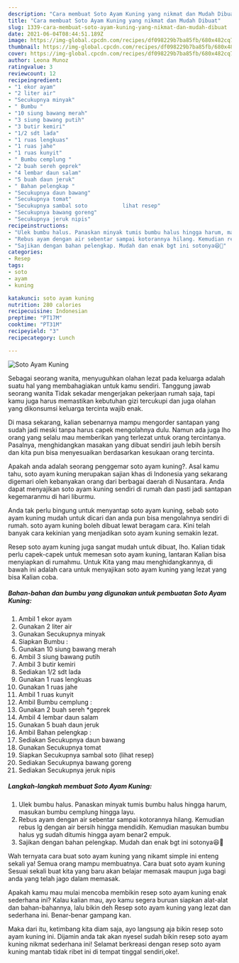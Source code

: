 ```yaml
---
description: "Cara membuat Soto Ayam Kuning yang nikmat dan Mudah Dibuat"
title: "Cara membuat Soto Ayam Kuning yang nikmat dan Mudah Dibuat"
slug: 1339-cara-membuat-soto-ayam-kuning-yang-nikmat-dan-mudah-dibuat
date: 2021-06-04T08:44:51.189Z
image: https://img-global.cpcdn.com/recipes/df098229b7ba85fb/680x482cq70/soto-ayam-kuning-foto-resep-utama.jpg
thumbnail: https://img-global.cpcdn.com/recipes/df098229b7ba85fb/680x482cq70/soto-ayam-kuning-foto-resep-utama.jpg
cover: https://img-global.cpcdn.com/recipes/df098229b7ba85fb/680x482cq70/soto-ayam-kuning-foto-resep-utama.jpg
author: Leona Munoz
ratingvalue: 3
reviewcount: 12
recipeingredient:
- "1 ekor ayam"
- "2 liter air"
- "Secukupnya minyak"
- " Bumbu "
- "10 siung bawang merah"
- "3 siung bawang putih"
- "3 butir kemiri"
- "1/2 sdt lada"
- "1 ruas lengkuas"
- "1 ruas jahe"
- "1 ruas kunyit"
- " Bumbu cemplung "
- "2 buah sereh geprek"
- "4 lembar daun salam"
- "5 buah daun jeruk"
- " Bahan pelengkap "
- "Secukupnya daun bawang"
- "Secukupnya tomat"
- "Secukupnya sambal soto           lihat resep"
- "Secukupnya bawang goreng"
- "Secukupnya jeruk nipis"
recipeinstructions:
- "Ulek bumbu halus. Panaskan minyak tumis bumbu halus hingga harum, masukan bumbu cemplung hingga layu."
- "Rebus ayam dengan air sebentar sampai kotorannya hilang. Kemudian rebus lg dengan air bersih hingga mendidih. Kemudian masukan bumbu halus yg sudah ditumis hingga ayam benar2 empuk."
- "Sajikan dengan bahan pelengkap. Mudah dan enak bgt ini sotonya😆🥰"
categories:
- Resep
tags:
- soto
- ayam
- kuning

katakunci: soto ayam kuning 
nutrition: 280 calories
recipecuisine: Indonesian
preptime: "PT17M"
cooktime: "PT31M"
recipeyield: "3"
recipecategory: Lunch

---
```



![Soto Ayam Kuning](https://img-global.cpcdn.com/recipes/df098229b7ba85fb/680x482cq70/soto-ayam-kuning-foto-resep-utama.jpg)

Sebagai seorang wanita, menyuguhkan olahan lezat pada keluarga adalah suatu hal yang membahagiakan untuk kamu sendiri. Tanggung jawab seorang  wanita Tidak sekadar mengerjakan pekerjaan rumah saja, tapi kamu juga harus memastikan kebutuhan gizi tercukupi dan juga olahan yang dikonsumsi keluarga tercinta wajib enak.

Di masa  sekarang, kalian sebenarnya mampu mengorder santapan yang sudah jadi meski tanpa harus capek mengolahnya dulu. Namun ada juga lho orang yang selalu mau memberikan yang terlezat untuk orang tercintanya. Pasalnya, menghidangkan masakan yang dibuat sendiri jauh lebih bersih dan kita pun bisa menyesuaikan berdasarkan kesukaan orang tercinta. 



Apakah anda adalah seorang penggemar soto ayam kuning?. Asal kamu tahu, soto ayam kuning merupakan sajian khas di Indonesia yang sekarang digemari oleh kebanyakan orang dari berbagai daerah di Nusantara. Anda dapat menyajikan soto ayam kuning sendiri di rumah dan pasti jadi santapan kegemaranmu di hari liburmu.

Anda tak perlu bingung untuk menyantap soto ayam kuning, sebab soto ayam kuning mudah untuk dicari dan anda pun bisa mengolahnya sendiri di rumah. soto ayam kuning boleh dibuat lewat beragam cara. Kini telah banyak cara kekinian yang menjadikan soto ayam kuning semakin lezat.

Resep soto ayam kuning juga sangat mudah untuk dibuat, lho. Kalian tidak perlu capek-capek untuk memesan soto ayam kuning, lantaran Kalian bisa menyiapkan di rumahmu. Untuk Kita yang mau menghidangkannya, di bawah ini adalah cara untuk menyajikan soto ayam kuning yang lezat yang bisa Kalian coba.

<!--inarticleads1-->

##### Bahan-bahan dan bumbu yang digunakan untuk pembuatan Soto Ayam Kuning:

1. Ambil 1 ekor ayam
1. Gunakan 2 liter air
1. Gunakan Secukupnya minyak
1. Siapkan  Bumbu :
1. Gunakan 10 siung bawang merah
1. Ambil 3 siung bawang putih
1. Ambil 3 butir kemiri
1. Sediakan 1/2 sdt lada
1. Gunakan 1 ruas lengkuas
1. Gunakan 1 ruas jahe
1. Ambil 1 ruas kunyit
1. Ambil  Bumbu cemplung :
1. Gunakan 2 buah sereh *geprek
1. Ambil 4 lembar daun salam
1. Gunakan 5 buah daun jeruk
1. Ambil  Bahan pelengkap :
1. Sediakan Secukupnya daun bawang
1. Gunakan Secukupnya tomat
1. Siapkan Secukupnya sambal soto           (lihat resep)
1. Sediakan Secukupnya bawang goreng
1. Sediakan Secukupnya jeruk nipis




<!--inarticleads2-->

##### Langkah-langkah membuat Soto Ayam Kuning:

1. Ulek bumbu halus. Panaskan minyak tumis bumbu halus hingga harum, masukan bumbu cemplung hingga layu.
1. Rebus ayam dengan air sebentar sampai kotorannya hilang. Kemudian rebus lg dengan air bersih hingga mendidih. Kemudian masukan bumbu halus yg sudah ditumis hingga ayam benar2 empuk.
1. Sajikan dengan bahan pelengkap. Mudah dan enak bgt ini sotonya😆🥰




Wah ternyata cara buat soto ayam kuning yang nikamt simple ini enteng sekali ya! Semua orang mampu membuatnya. Cara buat soto ayam kuning Sesuai sekali buat kita yang baru akan belajar memasak maupun juga bagi anda yang telah jago dalam memasak.

Apakah kamu mau mulai mencoba membikin resep soto ayam kuning enak sederhana ini? Kalau kalian mau, ayo kamu segera buruan siapkan alat-alat dan bahan-bahannya, lalu bikin deh Resep soto ayam kuning yang lezat dan sederhana ini. Benar-benar gampang kan. 

Maka dari itu, ketimbang kita diam saja, ayo langsung aja bikin resep soto ayam kuning ini. Dijamin anda tak akan nyesel sudah bikin resep soto ayam kuning nikmat sederhana ini! Selamat berkreasi dengan resep soto ayam kuning mantab tidak ribet ini di tempat tinggal sendiri,oke!.

